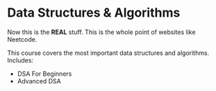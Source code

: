 # Data Structures & Algorithms

Now this is the **REAL** stuff. This is the whole point of websites like Neetcode.

This course covers the most important data structures and algorithms. Includes:

- DSA For Beginners
- Advanced DSA
